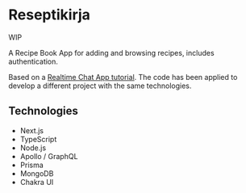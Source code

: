 # Reseptikirja

WIP

A Recipe Book App for adding and browsing recipes, includes authentication.

Based on a [Realtime Chat App tutorial](https://www.youtube.com/watch?v=mj_Qe2jBYS4). The code has been applied to develop a different project with the same technologies.

## Technologies

-   Next.js
-   TypeScript
-   Node.js
-   Apollo / GraphQL
-   Prisma
-   MongoDB
-   Chakra UI
